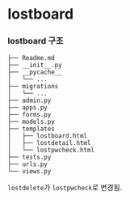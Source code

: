 lostboard
=========
  
  
### lostboard 구조
  
    ├── Readme.md
    ├── __init__.py
    ├── __pycache__
    │   └── ...
    ├── migrations
    │   └── ...
    ├── admin.py
    ├── apps.py
    ├── forms.py
    ├── models.py
    ├── templates
    │   ├── lostboard.html
    │   ├── lostdetail.html
    │   └── lostpwcheck.html
    ├── tests.py
    ├── urls.py
    └── views.py


`lostdelete`가 `lostpwcheck`로 변경됨.